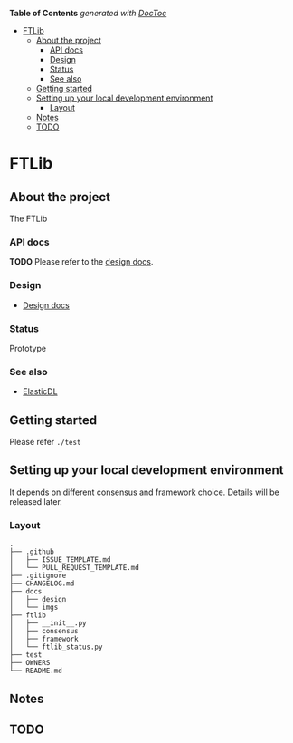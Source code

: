 <!-- START doctoc generated TOC please keep comment here to allow auto update -->
<!-- DON'T EDIT THIS SECTION, INSTEAD RE-RUN doctoc TO UPDATE -->
**Table of Contents**  *generated with [DocToc](https://github.com/thlorenz/doctoc)*

- [FTLib](#ftlib)
  - [About the project](#about-the-project)
    - [API docs](#api-docs)
    - [Design](#design)
    - [Status](#status)
    - [See also](#see-also)
  - [Getting started](#getting-started)
  - [Setting up your local development environment](#setting-up-your-local-development-environment)
    - [Layout](#layout)
  - [Notes](#notes)
  - [TODO](#todo)

<!-- END doctoc generated TOC please keep comment here to allow auto update -->

# FTLib

## About the project

The FTLib 

### API docs

**TODO**
Please refer to the [design docs](https://github.com/caicloud/ftlib/tree/master/docs/design).

### Design

* [Design docs](https://github.com/caicloud/ftlib/tree/master/docs/design)

### Status

Prototype

### See also

* [ElasticDL](https://github.com/sql-machine-learning/elasticdl/)

## Getting started

Please refer `./test`

## Setting up your local development environment

It depends on different consensus and framework choice. Details will be released later.

### Layout

```
.
├── .github
│   ├── ISSUE_TEMPLATE.md
│   └── PULL_REQUEST_TEMPLATE.md
├── .gitignore
├── CHANGELOG.md
├── docs
│   ├── design
│   └── imgs
├── ftlib
│   ├── __init__.py
│   ├── consensus
│   ├── framework
│   └── ftlib_status.py
├── test
├── OWNERS
└── README.md
```

## Notes

## TODO
